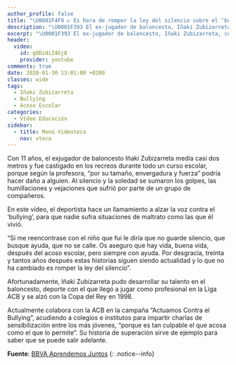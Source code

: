 ```yaml
---
author_profile: false
title: "\U0001F4F9 ▷ Es hora de romper la ley del silencio sobre el ‘bullying’ por Iñaki Zubizarreta \U0001F393"
description: "\U0001F393 El ex-jugador de baloncesto, Iñaki Zubizarreta, cuenta su fuerte historia de su infancia sobre el acoso escolar"
excerpt: "\U0001F393 El ex-jugador de baloncesto, Iñaki Zubizarreta, cuenta su fuerte historia de su infancia sobre el acoso escolar"
header:
  video:
    id: gODzdiZ4Gj8
    provider: youtube
comments: true
date: 2020-01-30 13:01:00 +0200
classes: wide
tags:
  - Iñaki Zubizarreta
  - Bullying
  - Acoso Escolar
categories:
  - Vídeo Educación
sidebar:
  - title: Menú Videoteca
    nav: vteca
---
```


Con 11 años, el exjugador de baloncesto Iñaki Zubizarreta medía casi dos metros y fue castigado en los recreos durante todo un curso escolar, porque según la profesora, “por su tamaño, envergadura y fuerza” podría hacer daño a alguien. Al silencio y la soledad se sumaron los golpes, las humillaciones y vejaciones que sufrió por parte de un grupo de compañeros. 

En este vídeo, el deportista hace un llamamiento a alzar la voz contra el ‘bullying’, para que nadie sufra situaciones de maltrato como las que él vivió. 

“Si me reencontrase con el niño que fui le diría que no guarde silencio, que busque ayuda, que no se calle. Os aseguro que hay vida, buena vida, después del acoso escolar, pero siempre con ayuda. Por desgracia, treinta y tantos años después estas historias siguen siendo actualidad y lo que no ha cambiado es romper la ley del silencio”.

Afortunadamente, Iñaki Zubizarreta pudo desarrollar su talento en el baloncesto, deporte con el que llegó a jugar como profesional en la Liga ACB y se alzó con la Copa del Rey en 1998.  

Actualmente colabora con la ACB en la campaña “Actuamos Contra el Bullying”, acudiendo a colegios e institutos para impartir charlas de sensibilización entre los más jóvenes, “porque es tan culpable el que acosa como el que lo permite”. Su historia de superación sirve de ejemplo para saber que se puede salir adelante.

**Fuente**\: [BBVA Aprendemos Juntos](https://aprendemosjuntos.elpais.com/archivo/)
{: .notice--info}